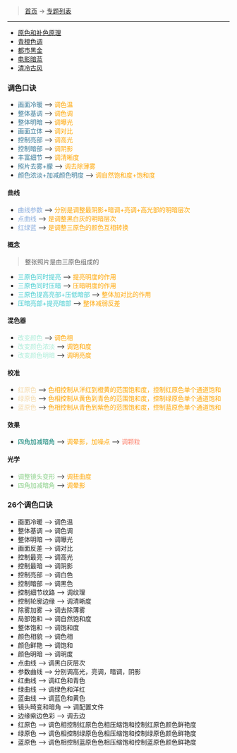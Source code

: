 >  [首页](../README.md) -> [专题列表](专题列表.md)

---

* [原色和补色原理](./CameraRaw相关/原色和补色原理.md)
* [青橙色调](./CameraRaw相关/青橙色调.md)
* [都市黑金](./CameraRaw相关/都市黑金.md)
* [电影暗蓝](./CameraRaw相关/电影暗蓝.md)
* [清冷古风](./CameraRaw相关/清冷古风.md)

### 调色口诀
* <div><font color="#3A7B99">画面冷暖</font> --> <font color="orange">调色温</font></div>
* <div><font color="#3A7B99">整体基调</font> --> <font color="orange">调色调</font></div>
* <div><font color="#3A7B99">整体明暗</font> --> <font color="orange">调曝光</font></div>
* <div><font color="#3A7B99">画面立体</font> --> <font color="orange">调对比</font></div>
* <div><font color="#3A7B99">控制亮部</font> --> <font color="orange">调高光</font></div>
* <div><font color="#3A7B99">控制暗部</font> --> <font color="orange">调阴影</font></div>
* <div><font color="#3A7B99">丰富细节</font> --> <font color="orange">调清晰度</font></div>
* <div><font color="#3A7B99">照片去雾+朦</font> --> <font color="orange">调去除薄雾</font></div>
* <div><font color="#3A7B99">颜色浓淡+加减颜色明度</font> --> <font color="orange">调自然饱和度+饱和度</font></div>

#### 曲线
* <div><font color="#8CAEDE">曲线参数</font> --> <font color="orange">分别是调整最阴影+暗调+亮调+高光部的明暗层次</font></div>
* <div><font color="#8CAEDE">点曲线</font> --> <font color="orange">是调整黑白灰的明暗层次</font></div>
* <div><font color="#8CAEDE">红绿蓝</font> --> <font color="orange">是调整三原色的颜色互相转换</font></div>

#### 概念
> 整张照片是由三原色组成的
* <div><font color="#46CDD0">三原色同时提亮</font> --> <font color="orange">提亮明度的作用</font></div>
* <div><font color="#46CDD0">三原色同时压暗</font> --> <font color="orange">压暗明度的作用</font></div>
* <div><font color="#46CDD0">三原色提高亮部+压低暗部</font> --> <font color="orange">整体加对比的作用</font></div>
* <div><font color="#46CDD0">压暗亮部+提亮暗部</font> --> <font color="orange">整体减弱反差</font></div>

#### 混色器
* <div><font color="#ACEDD9">改变颜色</font> --> <font color="orange">调色相</font></div>
* <div><font color="#ACEDD9">改变颜色浓淡</font> --> <font color="orange">调饱和度</font></div>
* <div><font color="#ACEDD9">改变颜色明暗</font> --> <font color="orange">调明亮度</font></div>

#### 校准
* <div><font color="#F5DAAB">红原色</font> --> <font color="orange">色相控制从洋红到橙黄的范围饱和度，控制红原色单个通道饱和</font></div>
* <div><font color="#F5DAAB">绿原色</font> --> <font color="orange">色相控制从黄色到青色的范围饱和度，控制绿原色单个通道饱和</font></div>
* <div><font color="#F5DAAB">蓝原色</font> --> <font color="orange">色相控制从青色到紫色的范围饱和度，控制蓝原色单个通道饱和</font></div>

#### 效果
* <div><font color="#017D6F">四角加减暗角</font> --> <font color="orange">调晕影，加噪点</font> --> <font color="#FD836E">调颗粒</font></div>

#### 光学
* <div><font color="#8AD088">调整镜头变形</font> --> <font color="orange">调扭曲度</font></div>
* <div><font color="#8AD088">四角加减暗角</font> --> <font color="orange">调晕影</font></div>


### 26个调色口诀
* 画面冷暖 --> 调色温
* 整体基调 --> 调色调
* 整体明暗 --> 调曝光
* 画面反差 --> 调对比
* 控制最亮 --> 调高光
* 控制最暗 --> 调阴影
* 控制亮部 --> 调白色
* 控制暗部 --> 调黑色
* 控制细节纹路 --> 调纹理
* 控制轮廓边缘 --> 调清晰度
* 除雾加雾 --> 调去除薄雾
* 局部饱和 --> 调自然饱和度
* 整体饱和 --> 调饱和度
* 颜色相貌 --> 调色相
* 颜色鲜艳 --> 调饱和
* 颜色明暗 --> 调明度
* 点曲线 --> 调黑白灰层次
* 参数曲线 --> 分别调高光，亮调，暗调，阴影
* 红曲线 --> 调红色和青色
* 绿曲线 --> 调绿色和洋红
* 蓝曲线 --> 调蓝色和黄色
* 镜头畸变和暗角 --> 调配置文件
* 边缘紫边色彩 --> 调去边
* 红原色 --> 调色相控制红原色色相压缩饱和控制红原色颜色鲜艳度
* 绿原色 --> 调色相控制绿原色色相压缩饱和控制绿原色颜色鲜艳度
* 蓝原色 --> 调色相控制蓝原色色相压缩饱和控制蓝原色颜色鲜艳度